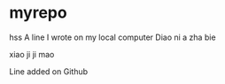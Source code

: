 # myrepo
hss
A line I wrote on my local computer
Diao ni a zha bie


xiao ji ji mao

Line added on Github
